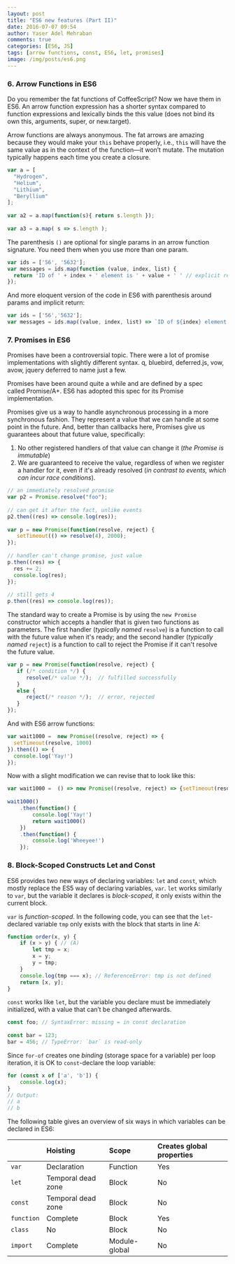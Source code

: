 ```yaml
---
layout: post
title: "ES6 new features (Part II)"
date: 2016-07-07 09:54
author: Yaser Adel Mehraban
comments: true
categories: [ES6, JS]
tags: [arrow functions, const, ES6, let, promises]
image: /img/posts/es6.png
---
```


### 6. Arrow Functions in ES6

Do you remember the fat functions of CoffeeScript? Now we have them in ES6. An arrow function expression has a shorter syntax compared to function expressions and lexically binds the this value (does not bind its own this, arguments, super, or new.target). 

Arrow functions are always anonymous. The fat arrows are amazing because they would make your `this` behave properly, i.e., `this` will have the same value as in the context of the function—it won’t mutate. The mutation typically happens each time you create a closure.

```javascript
var a = [
  "Hydrogen",
  "Helium",
  "Lithium",
  "Beryl­lium"
];
 
var a2 = a.map(function(s){ return s.length });
 
var a3 = a.map( s => s.length );
```

The parenthesis `()` are optional for single params in an arrow function signature. You need them when you use more than one param.

```javascript
var ids = ['56', '5632'];
var messages = ids.map(function (value, index, list) {
  return 'ID of ' + index + ' element is ' + value + ' ' // explicit return
});
```

And more eloquent version of the code in ES6 with parenthesis around params and implicit return:

```javascript
var ids = ['56','5632'];
var messages = ids.map((value, index, list) => `ID of ${index} element is ${value} `); // implicit return
```

### 7. Promises in ES6

Promises have been a controversial topic. There were a lot of promise implementations with slightly different syntax. q, bluebird, deferred.js, vow, avow, jquery deferred to name just a few. 

Promises have been around quite a while and are defined by a spec called Promise/A+. ES6 has adopted this spec for its Promise implementation.

Promises give us a way to handle asynchronous processing in a more synchronous fashion. They represent a value that we can handle at some point in the future. And, better than callbacks here, Promises give us guarantees about that future value, specifically:


1.  No other registered handlers of that value can change it (*the Promise is immutable*)
2.  We are guaranteed to receive the value, regardless of when we register a handler for it, even if it's already resolved (*in contrast to events, which can incur race conditions*).

```javascript
// an immediately resolved promise
var p2 = Promise.resolve("foo"); 
 
// can get it after the fact, unlike events
p2.then((res) => console.log(res)); 
 
var p = new Promise(function(resolve, reject) {  
   setTimeout(() => resolve(4), 2000);
});
 
// handler can't change promise, just value
p.then((res) => {  
  res += 2;  
  console.log(res);
});
 
// still gets 4
p.then((res) => console.log(res));
```

The standard way to create a Promise is by using the `new Promise` constructor which accepts a handler that is given two functions as parameters. The first handler (*typically named* `resolve`) is a function to call with the future value when it's ready; and the second handler (*typically named* `reject`) is a function to call to reject the Promise if it can't resolve the future value.

```javascript
var p = new Promise(function(resolve, reject) {  
   if (/* condition */) {
      resolve(/* value */);  // fulfilled successfully
   }
   else {
      reject(/* reason */);  // error, rejected
   }
});
```

And with ES6 arrow functions:

```javascript
var wait1000 =  new Promise((resolve, reject) => {
  setTimeout(resolve, 1000)
}).then(() => {
  console.log('Yay!')
});
```

Now with a slight modification we can revise that to look like this:

```javascript
var wait1000 =  () => new Promise((resolve, reject) => {setTimeout(resolve, 1000)});
 
wait1000()
    .then(function() {
        console.log('Yay!')
        return wait1000()
    })
    .then(function() {
        console.log('Wheeyee!')
    });
```

### 8. Block-Scoped Constructs Let and Const

ES6 provides two new ways of declaring variables: `let` and `const`, which mostly replace the ES5 way of declaring variables, `var`. `let` works similarly to `var`, but the variable it declares is *block-scoped*, it only exists within the current block. 

`var` is *function-scoped*. In the following code, you can see that the `let`-declared variable `tmp` only exists with the block that starts in line A:

```javascript
function order(x, y) {
    if (x > y) { // (A)
        let tmp = x;
        x = y;
        y = tmp;
    }
    console.log(tmp === x); // ReferenceError: tmp is not defined
    return [x, y];
}
```

`const` works like `let`, but the variable you declare must be immediately initialized, with a value that can’t be changed afterwards.

```javascript
const foo; // SyntaxError: missing = in const declaration
 
const bar = 123;
bar = 456; // TypeError: `bar` is read-only
```

Since `for-of` creates one *binding* (storage space for a variable) per loop iteration, it is OK to `const`-declare the loop variable:

```javascript
for (const x of ['a', 'b']) {
    console.log(x);
}
// Output:
// a
// b
```

The following table gives an overview of six ways in which variables can be declared in ES6:

|  | Hoisting | Scope | Creates global properties |
| :------ |:--- | :--- | :--- |
| `var` | Declaration | Function | Yes |
| `let` | Temporal dead zone | Block | No |
| `const` | Temporal dead zone | Block | No |
| `function` | Complete | Block | Yes |
| `class` | No | Block | No |
| `import` | Complete | Module-global | No |
